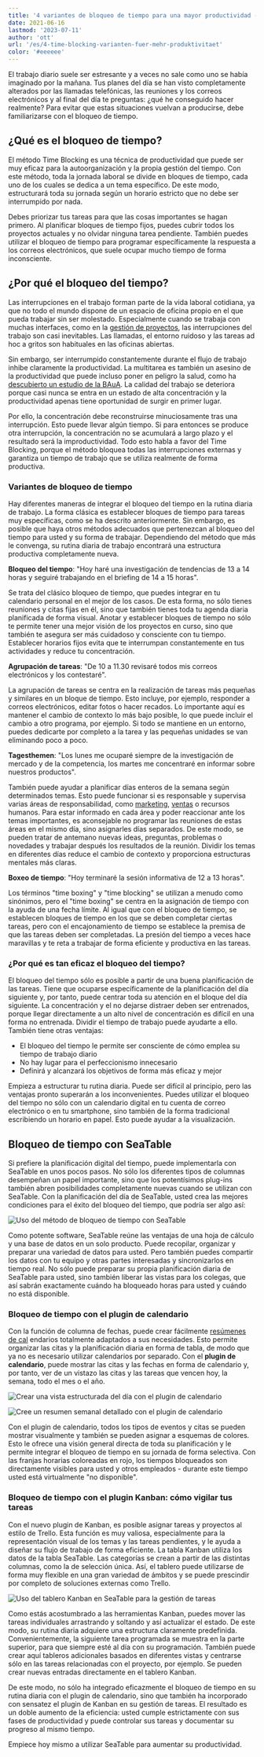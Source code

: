 ```yaml
---
title: '4 variantes de bloqueo de tiempo para una mayor productividad - SeaTable'
date: 2021-06-16
lastmod: '2023-07-11'
author: 'ott'
url: '/es/4-time-blocking-varianten-fuer-mehr-produktivitaet'
color: '#eeeeee'
---
```


El trabajo diario suele ser estresante y a veces no sale como uno se había imaginado por la mañana. Tus planes del día se han visto completamente alterados por las llamadas telefónicas, las reuniones y los correos electrónicos y al final del día te preguntas: ¿qué he conseguido hacer realmente? Para evitar que estas situaciones vuelvan a producirse, debe familiarizarse con el bloqueo de tiempo.

## ¿Qué es el bloqueo de tiempo?

El método Time Blocking es una técnica de productividad que puede ser muy eficaz para la autoorganización y la propia gestión del tiempo. Con este método, toda la jornada laboral se divide en bloques de tiempo, cada uno de los cuales se dedica a un tema específico. De este modo, estructurará toda su jornada según un horario estricto que no debe ser interrumpido por nada.

Debes priorizar tus tareas para que las cosas importantes se hagan primero. Al planificar bloques de tiempo fijos, puedes cubrir todos los proyectos actuales y no olvidar ninguna tarea pendiente. También puedes utilizar el bloqueo de tiempo para programar específicamente la respuesta a los correos electrónicos, que suele ocupar mucho tiempo de forma inconsciente.

## ¿Por qué el bloqueo del tiempo?

Las interrupciones en el trabajo forman parte de la vida laboral cotidiana, ya que no todo el mundo dispone de un espacio de oficina propio en el que pueda trabajar sin ser molestado. Especialmente cuando se trabaja con muchas interfaces, como en la [gestión de proyectos](https://seatable.io/es/projektmanagement/), las interrupciones del trabajo son casi inevitables. Las llamadas, el entorno ruidoso y las tareas ad hoc a gritos son habituales en las oficinas abiertas.

Sin embargo, ser interrumpido constantemente durante el flujo de trabajo inhibe claramente la productividad. La multitarea es también un asesino de la productividad que puede incluso poner en peligro la salud, como ha [descubierto un estudio de la BAuA](https://www.baua.de/DE/Angebote/Publikationen/Praxis/A78.pdf?__blob=publicationFile&v). La calidad del trabajo se deteriora porque casi nunca se entra en un estado de alta concentración y la productividad apenas tiene oportunidad de surgir en primer lugar.

Por ello, la concentración debe reconstruirse minuciosamente tras una interrupción. Esto puede llevar algún tiempo. Si para entonces se produce otra interrupción, la concentración no se acumulará a largo plazo y el resultado será la improductividad. Todo esto habla a favor del Time Blocking, porque el método bloquea todas las interrupciones externas y garantiza un tiempo de trabajo que se utiliza realmente de forma productiva.

### Variantes de bloqueo de tiempo

Hay diferentes maneras de integrar el bloqueo del tiempo en la rutina diaria de trabajo. La forma clásica es establecer bloques de tiempo para tareas muy específicas, como se ha descrito anteriormente. Sin embargo, es posible que haya otros métodos adecuados que pertenezcan al bloqueo del tiempo para usted y su forma de trabajar. Dependiendo del método que más le convenga, su rutina diaria de trabajo encontrará una estructura productiva completamente nueva.

**Bloqueo del tiempo**: "Hoy haré una investigación de tendencias de 13 a 14 horas y seguiré trabajando en el briefing de 14 a 15 horas".

Se trata del clásico bloqueo de tiempo, que puedes integrar en tu calendario personal en el mejor de los casos. De esta forma, no sólo tienes reuniones y citas fijas en él, sino que también tienes toda tu agenda diaria planificada de forma visual. Anotar y establecer bloques de tiempo no sólo te permite tener una mejor visión de los proyectos en curso, sino que también te asegura ser más cuidadoso y consciente con tu tiempo. Establecer horarios fijos evita que te interrumpan constantemente en tus actividades y reduce tu concentración.

**Agrupación de tareas**: "De 10 a 11.30 revisaré todos mis correos electrónicos y los contestaré".

La agrupación de tareas se centra en la realización de tareas más pequeñas y similares en un bloque de tiempo. Esto incluye, por ejemplo, responder a correos electrónicos, editar fotos o hacer recados. Lo importante aquí es mantener el cambio de contexto lo más bajo posible, lo que puede incluir el cambio a otro programa, por ejemplo. Si todo se mantiene en un entorno, puedes dedicarte por completo a la tarea y las pequeñas unidades se van eliminando poco a poco.

**Tagesthemen**: "Los lunes me ocuparé siempre de la investigación de mercado y de la competencia, los martes me concentraré en informar sobre nuestros productos".

También puede ayudar a planificar días enteros de la semana según determinados temas. Esto puede funcionar si es responsable y supervisa varias áreas de responsabilidad, como [marketing](https://seatable.io/es/marketing/), [ventas](https://seatable.io/es/vertrieb/) o recursos humanos. Para estar informado en cada área y poder reaccionar ante los temas importantes, es aconsejable no programar las reuniones de estas áreas en el mismo día, sino asignarles días separados. De este modo, se pueden tratar de antemano nuevas ideas, preguntas, problemas o novedades y trabajar después los resultados de la reunión. Dividir los temas en diferentes días reduce el cambio de contexto y proporciona estructuras mentales más claras.

**Boxeo de tiempo**: "Hoy terminaré la sesión informativa de 12 a 13 horas".

Los términos "time boxing" y "time blocking" se utilizan a menudo como sinónimos, pero el "time boxing" se centra en la asignación de tiempo con la ayuda de una fecha límite. Al igual que con el bloqueo de tiempo, se establecen bloques de tiempo en los que se deben completar ciertas tareas, pero con el encajonamiento de tiempo se establece la premisa de que las tareas deben ser completadas. La presión del tiempo a veces hace maravillas y te reta a trabajar de forma eficiente y productiva en las tareas.

### ¿Por qué es tan eficaz el bloqueo del tiempo?

El bloqueo del tiempo sólo es posible a partir de una buena planificación de las tareas. Tiene que ocuparse específicamente de la planificación del día siguiente y, por tanto, puede centrar toda su atención en el bloque del día siguiente. La concentración y el no dejarse distraer deben ser entrenados, porque llegar directamente a un alto nivel de concentración es difícil en una forma no entrenada. Dividir el tiempo de trabajo puede ayudarte a ello. También tiene otras ventajas:

- El bloqueo del tiempo le permite ser consciente de cómo emplea su tiempo de trabajo diario
- No hay lugar para el perfeccionismo innecesario
- Definirá y alcanzará los objetivos de forma más eficaz y mejor

Empieza a estructurar tu rutina diaria. Puede ser difícil al principio, pero las ventajas pronto superarán a los inconvenientes. Puedes utilizar el bloqueo del tiempo no sólo con un calendario digital en tu cuenta de correo electrónico o en tu smartphone, sino también de la forma tradicional escribiendo un horario en papel. Esto puede ayudar a la visualización.

## Bloqueo de tiempo con SeaTable

Si prefiere la planificación digital del tiempo, puede implementarla con SeaTable en unos pocos pasos. No sólo los diferentes tipos de columnas desempeñan un papel importante, sino que los potentísimos plug-ins también abren posibilidades completamente nuevas cuando se utilizan con SeaTable. Con la planificación del día de SeaTable, usted crea las mejores condiciones para el éxito del bloqueo del tiempo, que podría ser algo así:

![Uso del método de bloqueo de tiempo con SeaTable](https://seatable.de/wp-content/uploads/2021/06/Calendar-Basic-View.jpg)

Como potente software, SeaTable reúne las ventajas de una hoja de cálculo y una base de datos en un solo producto. Puede recopilar, organizar y preparar una variedad de datos para usted. Pero también puedes compartir los datos con tu equipo y otras partes interesadas y sincronizarlos en tiempo real. No sólo puede preparar su propia planificación diaria de SeaTable para usted, sino también liberar las vistas para los colegas, que así sabrán exactamente cuándo ha bloqueado horas para usted y cuándo no está disponible.

### Bloqueo de tiempo con el plugin de calendario

Con la función de columna de fechas, puede crear fácilmente [resúmenes de cal](https://seatable.io/es/docs/handbuch/seatable-nutzen/ansichten/) endarios totalmente adaptados a sus necesidades. Esto permite organizar las citas y la planificación diaria en forma de tabla, de modo que ya no es necesario utilizar calendarios por separado. Con el **plugin de calendario**, puede mostrar las citas y las fechas en forma de calendario y, por tanto, ver de un vistazo las citas y las tareas que vencen hoy, la semana, todo el mes o el año.

![Crear una vista estructurada del día con el plugin de calendario](https://seatable.de/wp-content/uploads/2021/06/Daily-View.jpg)

![Cree un resumen semanal detallado con el plugin de calendario](https://seatable.de/wp-content/uploads/2021/06/Weekly-View.jpg)

Con el plugin de calendario, todos los tipos de eventos y citas se pueden mostrar visualmente y también se pueden asignar a esquemas de colores. Esto le ofrece una visión general directa de toda su planificación y le permite integrar el bloqueo de tiempo en su jornada de forma selectiva. Con las franjas horarias coloreadas en rojo, los tiempos bloqueados son directamente visibles para usted y otros empleados - durante este tiempo usted está virtualmente "no disponible".

### Bloqueo de tiempo con el plugin Kanban: cómo vigilar tus tareas

Con el nuevo plugin de Kanban, es posible asignar tareas y proyectos al estilo de Trello. Esta función es muy valiosa, especialmente para la representación visual de los temas y las tareas pendientes, y le ayuda a diseñar su flujo de trabajo de forma eficiente. La tabla Kanban utiliza los datos de la tabla SeaTable. Las categorías se crean a partir de las distintas columnas, como la de selección única. Así, el tablero puede utilizarse de forma muy flexible en una gran variedad de ámbitos y se puede prescindir por completo de soluciones externas como Trello.

![Uso del tablero Kanban en SeaTable para la gestión de tareas](https://seatable.de/wp-content/uploads/2021/06/Kanban.jpg)

Como estás acostumbrado a las herramientas Kanban, puedes mover las tareas individuales arrastrando y soltando y así actualizar el estado. De este modo, su rutina diaria adquiere una estructura claramente predefinida. Convenientemente, la siguiente tarea programada se muestra en la parte superior, para que siempre esté al día con su programación. También puede crear aquí tableros adicionales basados en diferentes vistas y centrarse sólo en las tareas relacionadas con el proyecto, por ejemplo. Se pueden crear nuevas entradas directamente en el tablero Kanban.

De este modo, no sólo ha integrado eficazmente el bloqueo de tiempo en su rutina diaria con el plugin de calendario, sino que también ha incorporado con sensatez el plugin de Kanban en su gestión de tareas. El resultado es un doble aumento de la eficiencia: usted cumple estrictamente con sus fases de productividad y puede controlar sus tareas y documentar su progreso al mismo tiempo.

Empiece hoy mismo a utilizar SeaTable para aumentar su productividad.
